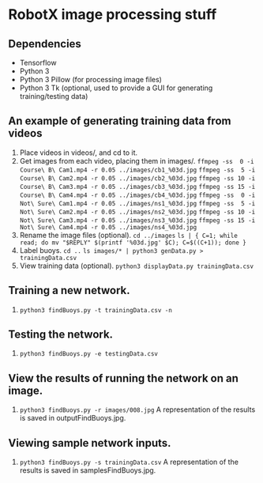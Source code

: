 # RobotX image processing stuff

## Dependencies
* Tensorflow
* Python 3
* Python 3 Pillow (for processing image files)
* Python 3 Tk (optional, used to provide a GUI for generating training/testing data)

## An example of generating training data from videos
1. Place videos in videos/, and cd to it.
2. Get images from each video, placing them in images/.
   `ffmpeg -ss  0 -i Course\ B\ Cam1.mp4 -r 0.05 ../images/cb1_%03d.jpg`
   `ffmpeg -ss  5 -i Course\ B\ Cam2.mp4 -r 0.05 ../images/cb2_%03d.jpg`
   `ffmpeg -ss 10 -i Course\ B\ Cam3.mp4 -r 0.05 ../images/cb3_%03d.jpg`
   `ffmpeg -ss 15 -i Course\ B\ Cam4.mp4 -r 0.05 ../images/cb4_%03d.jpg`
   `ffmpeg -ss  0 -i Not\ Sure\ Cam1.mp4 -r 0.05 ../images/ns1_%03d.jpg`
   `ffmpeg -ss  5 -i Not\ Sure\ Cam2.mp4 -r 0.05 ../images/ns2_%03d.jpg`
   `ffmpeg -ss 10 -i Not\ Sure\ Cam3.mp4 -r 0.05 ../images/ns3_%03d.jpg`
   `ffmpeg -ss 15 -i Not\ Sure\ Cam4.mp4 -r 0.05 ../images/ns4_%03d.jpg`
3. Rename the image files (optional).
   `cd ../images`
   `ls | { C=1; while read; do mv "$REPLY" $(printf '%03d.jpg' $C); C=$((C+1)); done }`
4. Label buoys.
   `cd ..`
   `ls images/* | python3 genData.py > trainingData.csv`
5. View training data (optional).
   `python3 displayData.py trainingData.csv`

## Training a new network.
1. `python3 findBuoys.py -t trainingData.csv -n`

## Testing the network.
1. `python3 findBuoys.py -e testingData.csv`

## View the results of running the network on an image.
1. `python3 findBuoys.py -r images/008.jpg`
   A representation of the results is saved in outputFindBuoys.jpg.

## Viewing sample network inputs.
1. `python3 findBuoys.py -s trainingData.csv`
   A representation of the results is saved in samplesFindBuoys.jpg.
